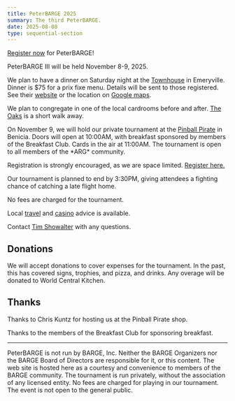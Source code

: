 ```yaml
---
title: PeterBARGE 2025
summary: The third PeterBARGE.
date: 2025-08-08
type: sequential-section
---
```


[Register now](https://forms.gle/uv3WA9inBaoaALod6) for PeterBARGE!

PeterBARGE III will be held November 8-9, 2025.

We plan to have a dinner on Saturday night at the
[Townhouse](https://townhouseemeryville.com/) in Emeryville.  Dinner is $75 for
a prix fixe menu.  Details will be sent to those registered.
See their [website](https://townhouseemeryville.com/) or the location on 
[Google maps](https://maps.app.goo.gl/xrMtoJ4W5P8t8WLZ8).

We plan to congregate in one of the local cardrooms before and after.  [The
Oaks](https://www.oakscardclub.com/) is a short walk away.

On November 9, we will hold our private tournament at the [Pinball
Pirate](https://www.pinballpirate.com/) in Benicia. Doors will open at 10:00AM,
with breakfast sponsored by members of the Breakfast Club.  Cards in the air at
11:00AM.  The tournament is open to all members of the \*ARG\* community.

Registration is strongly encouraged, as we are space limited.
[Register here.](https://forms.gle/uv3WA9inBaoaALod6)

Our tournament is planned to end by 3:30PM, giving attendees a fighting chance
of catching a late flight home.

No fees are charged for the tournament.

Local [travel](../travel/) and [casino](../casinos/) advice is available.

Contact [Tim Showalter](mailto:tjs@psaux.com) with any questions.

## Donations

We will accept donations to cover expenses for the tournament.  In the past,
this has covered signs, trophies, and pizza, and drinks.  Any overage will be
donated to World Central Kitchen.

## Thanks

Thanks to Chris Kuntz for hosting us at the Pinball Pirate shop.

Thanks to the members of the Breakfast Club for sponsoring breakfast.

---

PeterBARGE is not run by BARGE, Inc.  Neither the BARGE Organizers nor the
BARGE Board of Directors are responsible for it, or this content.  The web site
is hosted here as a courtesy and convenience to members of the BARGE community.
The tournament is run privately, without the association of any licensed
entity.  No fees are charged for playing in our tournament.  The event is not
open to the general public.
